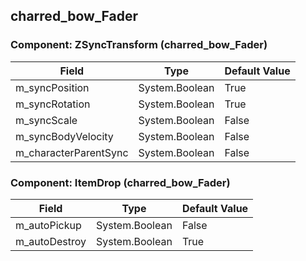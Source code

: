 ## charred_bow_Fader

### Component: ZSyncTransform (charred_bow_Fader)

|Field|Type|Default Value|
|-----|----|-------------|
|m_syncPosition|System.Boolean|True|
|m_syncRotation|System.Boolean|True|
|m_syncScale|System.Boolean|False|
|m_syncBodyVelocity|System.Boolean|False|
|m_characterParentSync|System.Boolean|False|

### Component: ItemDrop (charred_bow_Fader)

|Field|Type|Default Value|
|-----|----|-------------|
|m_autoPickup|System.Boolean|False|
|m_autoDestroy|System.Boolean|True|

